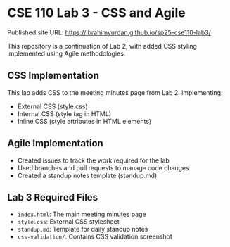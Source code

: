 # CSE 110 Lab 3 - CSS and Agile

Published site URL: https://ibrahimyurdan.github.io/sp25-cse110-lab3/

This repository is a continuation of Lab 2, with added CSS styling implemented using Agile methodologies.

## CSS Implementation

This lab adds CSS to the meeting minutes page from Lab 2, implementing:
- External CSS (style.css)
- Internal CSS (style tag in HTML)
- Inline CSS (style attributes in HTML elements)

## Agile Implementation

- Created issues to track the work required for the lab
- Used branches and pull requests to manage code changes
- Created a standup notes template (standup.md)

## Lab 3 Required Files
- `index.html`: The main meeting minutes page
- `style.css`: External CSS stylesheet
- `standup.md`: Template for daily standup notes
- `css-validation/`: Contains CSS validation screenshot
